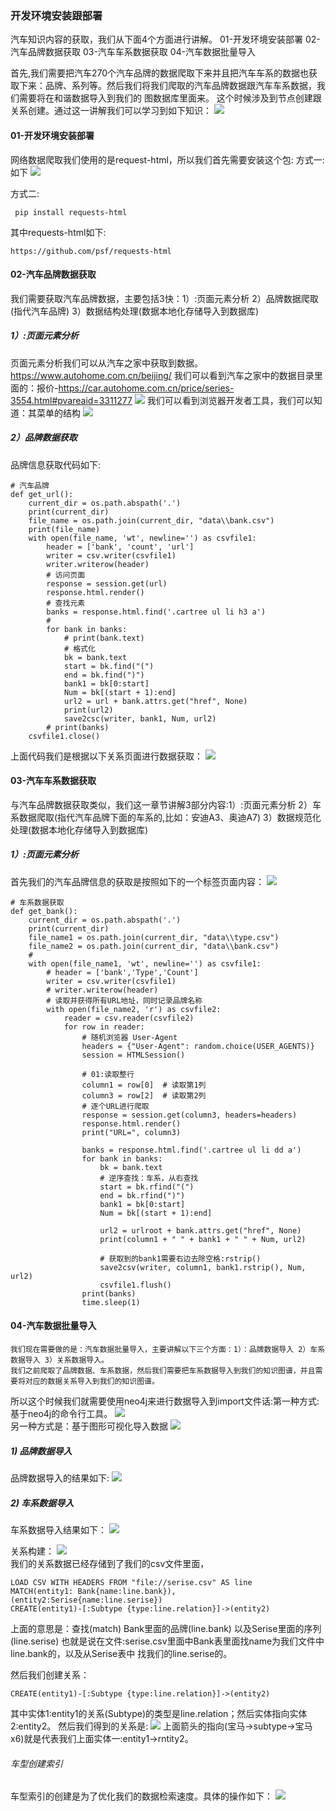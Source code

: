 ### 开发环境安装跟部署
   汽车知识内容的获取，我们从下面4个方面进行讲解。
   01-开发环境安装部署
   02-汽车品牌数据获取
   03-汽车车系数据获取
   04-汽车数据批量导入
   
   首先,我们需要把汽车270个汽车品牌的数据爬取下来并且把汽车车系的数据也获取下来：品牌、系列等。然后我们将我们爬取的汽车品牌数据跟汽车车系数据，我们需要将在和谐数据导入到我们的
图数据库里面来。 这个时候涉及到节点创建跟关系创建。通过这一讲解我们可以学习到如下知识：
  ![](./images/29.png)  
  
   
#### 01-开发环境安装部署
  网络数据爬取我们使用的是request-html，所以我们首先需要安装这个包:
  方式一:如下
  ![](./images/30.png)  
  
  方式二:
  ```renderscript
   pip install requests-html
  ```

   其中requests-html如下:
   
```renderscript
https://github.com/psf/requests-html
```
  

#### 02-汽车品牌数据获取
  我们需要获取汽车品牌数据，主要包括3快：1）:页面元素分析 2）品牌数据爬取(指代汽车品牌)  3）数据结构处理(数据本地化存储导入到数据库)

##### 1）:页面元素分析
  页面元素分析我们可以从汽车之家中获取到数据。  
https://www.autohome.com.cn/beijing/
  我们可以看到汽车之家中的数据目录里面的：报价-https://car.autohome.com.cn/price/series-3554.html#pvareaid=3311277
   ![](./images/31.png)
   我们可以看到浏览器开发者工具，我们可以知道：其菜单的结构
      ![](./images/32.png)
   
##### 2）品牌数据获取

品牌信息获取代码如下:

```renderscript
# 汽车品牌
def get_url():
    current_dir = os.path.abspath('.')
    print(current_dir)
    file_name = os.path.join(current_dir, "data\\bank.csv")
    print(file_name)
    with open(file_name, 'wt', newline='') as csvfile1:
        header = ['bank', 'count', 'url']
        writer = csv.writer(csvfile1)
        writer.writerow(header)
        # 访问页面
        response = session.get(url)
        response.html.render()
        # 查找元素
        banks = response.html.find('.cartree ul li h3 a')
        # 
        for bank in banks:
            # print(bank.text)
            # 格式化
            bk = bank.text
            start = bk.find("(")
            end = bk.find(")")
            bank1 = bk[0:start]
            Num = bk[(start + 1):end]
            url2 = url + bank.attrs.get("href", None)
            print(url2)
            save2csc(writer, bank1, Num, url2)
        # print(banks)
    csvfile1.close()
```

上面代码我们是根据以下关系页面进行数据获取：
![](./images/33.png)  

#### 03-汽车车系数据获取
  与汽车品牌数据获取类似，我们这一章节讲解3部分内容:1）:页面元素分析 2）车系数据爬取(指代汽车品牌下面的车系的,比如：安迪A3、奥迪A7)  3）数据规范化处理(数据本地化存储导入到数据库)
##### 1）:页面元素分析
  首先我们的汽车品牌信息的获取是按照如下的一个标签页面内容：
![](./images/34.png)  

```renderscript
# 车系数据获取
def get_bank():
    current_dir = os.path.abspath('.')
    print(current_dir)
    file_name1 = os.path.join(current_dir, "data\\type.csv")
    file_name2 = os.path.join(current_dir, "data\\bank.csv")
    #
    with open(file_name1, 'wt', newline='') as csvfile1:
        # header = ['bank','Type','Count']
        writer = csv.writer(csvfile1)
        # writer.writerow(header)
        # 读取并获得所有URL地址，同时记录品牌名称
        with open(file_name2, 'r') as csvfile2:
            reader = csv.reader(csvfile2)
            for row in reader:
                # 随机浏览器 User-Agent
                headers = {"User-Agent": random.choice(USER_AGENTS)}
                session = HTMLSession()

                # 01:读取整行
                column1 = row[0]  # 读取第1列
                column3 = row[2]  # 读取第2列
                # 逐个URL进行爬取
                response = session.get(column3, headers=headers)
                response.html.render()
                print("URL=", column3)

                banks = response.html.find('.cartree ul li dd a')
                for bank in banks:
                    bk = bank.text
                    # 逆序查找：车系，从右查找
                    start = bk.rfind("(")
                    end = bk.rfind(")")
                    bank1 = bk[0:start]
                    Num = bk[(start + 1):end]

                    url2 = urlroot + bank.attrs.get("href", None)
                    print(column1 + " " + bank1 + " " + Num, url2)
    
                    # 获取到的bank1需要右边去除空格:rstrip()
                    save2csv(writer, column1, bank1.rstrip(), Num, url2)
                    csvfile1.flush()
                print(banks)
                time.sleep(1)
```
  

#### 04-汽车数据批量导入
    我们现在需要做的是：汽车数据批量导入，主要讲解以下三个方面：1）：品牌数据导入 2）车系数据导入 3）关系数据导入。
    我们之前爬取了品牌数据、车系数据，然后我们需要把车系数据导入到我们的知识图谱，并且需要将对应的数据关系导入到我们的知识图谱。  
所以这个时候我们就需要使用neo4j来进行数据导入到import文件话:第一种方式:基于neo4j的命令行工具。
![](./images/35.png)   
另一种方式是：基于图形可视化导入数据
![](./images/36.png)

##### 1) 品牌数据导入
品牌数据导入的结果如下:
![](./images/37.png)  

##### 2) 车系数据导入
车系数据导入结果如下：
![](./images/38.png)  

关系构建：
![](./images/39.png)  
 我们的关系数据已经存储到了我们的csv文件里面，

```renderscript
LOAD CSV WITH HEADERS FROM "file://serise.csv" AS line
MATCH(entity1: Bank{name:line.bank}),(entity2:Serise{name:line.serise})
CREATE(entity1)-[:Subtype {type:line.relation}]->(entity2)
```

上面的意思是：查找(match) Bank里面的品牌(line.bank) 以及Serise里面的序列(line.serise)
也就是说在文件:serise.csv里面中Bank表里面找name为我们文件中line.bank的，以及从Serise表中
找我们的line.serise的。

然后我们创建关系：
```renderscript
CREATE(entity1)-[:Subtype {type:line.relation}]->(entity2)
```
其中实体1:entity1的关系(Subtype)的类型是line.relation；然后实体指向实体2:entity2。
然后我们得到的关系是:
 ![](./images/40.png) 
 上面箭头的指向(宝马->subtype->宝马x6)就是代表我们上面实体一:entity1->rntity2。  
 
###### 车型创建索引
 车型索引的创建是为了优化我们的数据检索速度。具体的操作如下：
 ![](./images/41.png) 
 
 




